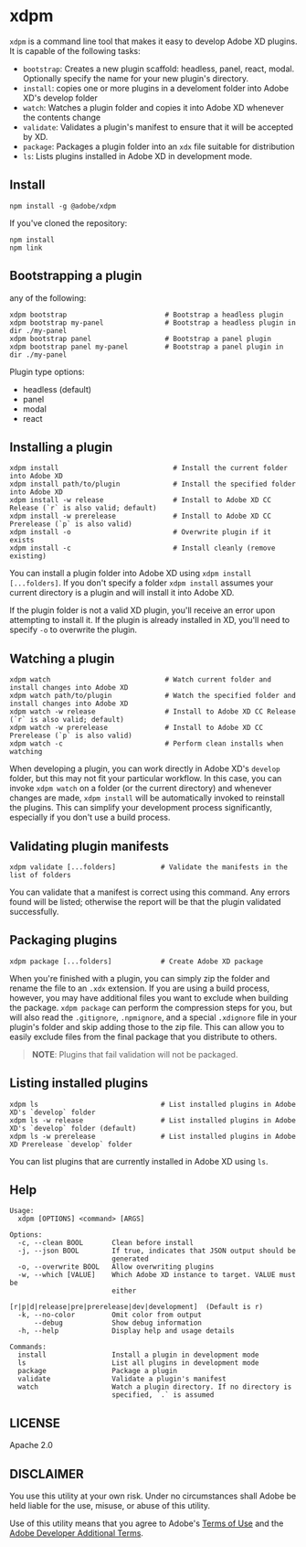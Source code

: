 # xdpm

`xdpm` is a command line tool that makes it easy to develop Adobe XD plugins. It is capable of the following tasks:

- `bootstrap`: Creates a new plugin scaffold: headless, panel, react, modal. Optionally specify the name for your new plugin's directory.
- `install`: copies one or more plugins in a develoment folder into Adobe XD's develop folder
- `watch`: Watches a plugin folder and copies it into Adobe XD whenever the contents change
- `validate`: Validates a plugin's manifest to ensure that it will be accepted by XD.
- `package`: Packages a plugin folder into an `xdx` file suitable for distribution
- `ls`: Lists plugins installed in Adobe XD in development mode.

## Install

```shell
npm install -g @adobe/xdpm
```

If you've cloned the repository:

```shell
npm install
npm link
```

## Bootstrapping a plugin

any of the following:

```shell
xdpm bootstrap                        # Bootstrap a headless plugin
xdpm bootstrap my-panel               # Bootstrap a headless plugin in dir ./my-panel
xdpm bootstrap panel                  # Bootstrap a panel plugin
xdpm bootstrap panel my-panel         # Bootstrap a panel plugin in dir ./my-panel
```

Plugin type options:

- headless (default)
- panel
- modal
- react

## Installing a plugin

```shell
xdpm install                            # Install the current folder into Adobe XD
xdpm install path/to/plugin             # Install the specified folder into Adobe XD
xdpm install -w release                 # Install to Adobe XD CC Release (`r` is also valid; default)
xdpm install -w prerelease              # Install to Adobe XD CC Prerelease (`p` is also valid)
xdpm install -o                         # Overwrite plugin if it exists
xdpm install -c                         # Install cleanly (remove existing)
```

You can install a plugin folder into Adobe XD using `xdpm install [...folders]`. If you don't specify a folder `xdpm install` assumes your current directory is a plugin and will install it into Adobe XD.

If the plugin folder is not a valid XD plugin, you'll receive an error upon attempting to install it. If the plugin is already installed in XD, you'll need to specify `-o` to overwrite the plugin.

## Watching a plugin

```shell
xdpm watch                            # Watch current folder and install changes into Adobe XD
xdpm watch path/to/plugin             # Watch the specified folder and install changes into Adobe XD
xdpm watch -w release                 # Install to Adobe XD CC Release (`r` is also valid; default)
xdpm watch -w prerelease              # Install to Adobe XD CC Prerelease (`p` is also valid)
xdpm watch -c                         # Perform clean installs when watching
```

When developing a plugin, you can work directly in Adobe XD's `develop` folder, but this may not fit your particular workflow. In this case, you can invoke `xdpm watch` on a folder (or the current directory) and whenever changes are made, `xdpm install` will be automatically invoked to reinstall the plugins. This can simplify your development process significantly, especially if you don't use a build process.

## Validating plugin manifests

```shell
xdpm validate [...folders]           # Validate the manifests in the list of folders
```

You can validate that a manifest is correct using this command. Any errors found will be listed; otherwise the report will be that the plugin validated successfully.

## Packaging plugins

```shell
xdpm package [...folders]            # Create Adobe XD package
```

When you're finished with a plugin, you can simply zip the folder and rename the file to an `.xdx` extension. If you are using a build process, however, you may have additional files you want to exclude when building the package. `xdpm package` can perform the compression steps for you, but will also read the `.gitignore`, `.npmignore`, and a special `.xdignore` file in your plugin's folder and skip adding those to the zip file. This can allow you to easily exclude files from the final package that you distribute to others.

> **NOTE**: Plugins that fail validation will not be packaged.

## Listing installed plugins

```shell
xdpm ls                              # List installed plugins in Adobe XD's `develop` folder
xdpm ls -w release                   # List installed plugins in Adobe XD's `develop` folder (default)
xdpm ls -w prerelease                # List installed plugins in Adobe XD Prerelease `develop` folder
```

You can list plugins that are currently installed in Adobe XD using `ls`.

## Help

```shell
Usage:
  xdpm [OPTIONS] <command> [ARGS]

Options:
  -c, --clean BOOL       Clean before install
  -j, --json BOOL        If true, indicates that JSON output should be
                         generated
  -o, --overwrite BOOL   Allow overwriting plugins
  -w, --which [VALUE]    Which Adobe XD instance to target. VALUE must be
                         either
                         [r|p|d|release|pre|prerelease|dev|development]  (Default is r)
  -k, --no-color         Omit color from output
      --debug            Show debug information
  -h, --help             Display help and usage details

Commands:
  install                Install a plugin in development mode
  ls                     List all plugins in development mode
  package                Package a plugin
  validate               Validate a plugin's manifest
  watch                  Watch a plugin directory. If no directory is
                         specified, `.` is assumed
```

## LICENSE

Apache 2.0

## DISCLAIMER

You use this utility at your own risk. Under no circumstances shall Adobe be held liable for the use, misuse, or abuse of this utility.

Use of this utility means that you agree to Adobe's [Terms of Use](https://www.adobe.com/legal/terms.html) and the [Adobe Developer Additional Terms](https://wwwimages2.adobe.com/content/dam/acom/en/legal/servicetou/Adobe-Developer-Additional-Terms_en_US_20180605_2200.pdf).
